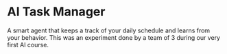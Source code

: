 # AI Task Manager
A smart agent that keeps a track of your daily schedule and learns from your behavior. This was an experiment done by a team of 3 during our very first AI course.
